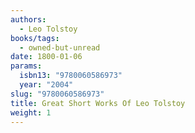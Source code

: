 ```yaml
---
authors:
  - Leo Tolstoy
books/tags:
  - owned-but-unread
date: 1800-01-06
params:
  isbn13: "9780060586973"
  year: "2004"
slug: "9780060586973"
title: Great Short Works Of Leo Tolstoy
weight: 1
---
```


<!--more-->
